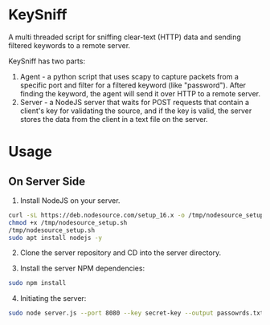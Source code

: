 # KeySniff
A multi threaded script for sniffing clear-text (HTTP) data and sending filtered keywords to a remote server.

KeySniff has two parts:
1. Agent - a python script that uses scapy to capture packets from a specific port and filter for a filtered keyword (like "password"). After finding the keyword, the agent will send it over HTTP to a remote server.
2. Server - a NodeJS server that waits for POST requests that contain a client's key for validating the source, and if the key is valid, the server stores the data from the client in a text file on the server.

# Usage

## On Server Side
1. Install NodeJS on your server.
```bash
curl -sL https://deb.nodesource.com/setup_16.x -o /tmp/nodesource_setup.sh;
chmod +x /tmp/nodesource_setup.sh
/tmp/nodesource_setup.sh
sudo apt install nodejs -y
```

2. Clone the server repository and CD into the server directory.

3. Install the server NPM dependencies:
```bash
sudo npm install
```

4. Initiating the server:
```bash
sudo node server.js --port 8080 --key secret-key --output passowrds.txt
```
